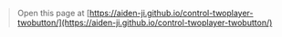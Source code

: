  


> Open this page at [https://aiden-ji.github.io/control-twoplayer-twobutton/](https://aiden-ji.github.io/control-twoplayer-twobutton/)
